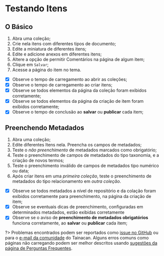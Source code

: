 # Testando Itens

## O Básico

1. Abra uma coleção;
2. Crie nela itens com diferentes tipos de documento;
3. Edite a miniatura de diferentes itens;
4. Edite e adicione anexos em diferentes itens;
5. Altere a opção de permitir Comentários na página de algum item;
6. Clique em `Salvar`;
7. Acesse a página do item no tema.
  - [x] Observe o tempo de carregamento ao abrir as coleções;
  - [x] Observe o tempo de carregamento ao criar itens;
  - [x] Observe se todos elementos da página da coleção foram exibidos corretamente;
  - [x] Observe se todos elementos da página da criação de item foram exibidos corretamente;
  - [x] Observe o tempo de conclusão ao **salvar** ou **publicar** cada item;

## Preenchendo Metadados

1. Abra uma coleção;
2. Edite diferentes Itens nela. Preencha os campos de metadados;
  1. Teste o *não preenchimento* de metadados marcados como obrigatório;
  2. Teste o preenchimento de campos de metadados do tipo taxonomia, e a criação de novos termos;
  3. Teste o preenchimento inválido de campos de metadados tipo numérico ou data;
  4. Após criar itens em uma *primeira coleção*, teste o preenchimento de metadados do tipo relacionamento em *outra coleção*.
  - [x] Observe se todos metadados a nível de repositório e da colação foram exibidos corretamente para preenchimento, na página da criação de item;
  - [x] Observe se eventuais dicas de preenchimento, configuradas em determinados metadados, estão exibidas corretamente
  - [x] Observe se o aviso de **preenchimento de metadados obrigatórios** funciona corretamente, ao **salvar** ou **publicar** cada item;
 
?> Problemas encontrados podem ser reportados como [issue no GitHub](https://github.com/tainacan/tainacan/issues ':ignore') ou para o [e-mail da comunidade](tainacan@lists.riseup.net ':ignore') do Tainacan. Alguns erros comuns como páginas não carregando podem ser melhor descritos usando [sugestões da página de Perguntas Frequentes](/pt-br/faq#acho-que-encontrei-um-erro-como-devo-proceder).
